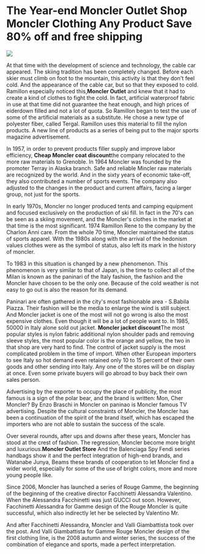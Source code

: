 # The Year-end Moncler Outlet Shop Moncler Clothing Any Product Save 80% off and free shipping
<a href="http://www.coatbuy.com/"><img src="http://www.coatbuy.com/themes/shop/img/buynow.jpg"></a>
<p>At that time with the development of science and technology, the cable car appeared. The skiing tradition has been completely changed. Before each skier must climb on foot to the mountain, this activity is that they don't feel cold. And the appearance of the cable car, but so that they exposed to cold. Ramillon especially noticed this,<strong>Moncler Outlet</strong> and knew that it had to create a kind of clothes to fight the cold. In fact, artificial waterproof fabric in use at that time did not guarantee the heat enough, and high prices of eiderdown filled and not a lot of quota. So Ramillon began to test the use of some of the artificial materials as a substitute. He chose a new type of polyester fiber, called Tergal. Ramillon uses this material to fill the nylon products. A new line of products as a series of being put to the major sports magazine advertisement.</p>
<p>In 1957, in order to prevent products filler supply and improve labor efficiency, <strong>Cheap Moncler coat discount</strong>the company relocated to the more raw materials to Grenoble. In 1964 Moncler was founded by the promoter Terray in Alaska branch. Safe and reliable Mincler raw materials are recognized by the world. And in the sixty years of economic take-off, they also contributed a number of sports events. The company also adjusted to the changes in the product and current affairs, facing a larger group, not just for the sports.</p>
<p>In early 1970s, Moncler no longer produced tents and camping equipment and focused exclusively on the production of ski fill. In fact in the 70's can be seen as a skiing movement, and the Moncler's clothes in the market at that time is the most significant. 1974 Ramillon Rene to the company by the Charlon Anni care. From the whole 70 time, Moncler maintained the status of sports apparel. With the 1980s along with the arrival of the hedonism values clothes were as the symbol of status, also left its mark in the history of moncler.</p>
<p>To 1983 in this situation is changed by a new phenomenon. This phenomenon is very similar to that of Japan, is the time to collect all of the Milan is known as the paninari of the Italy fashion, the fashion and the Moncler have chosen to be the only one. Because of the cold weather is not easy to go out is also the reason for its demand.</p>
<p>Paninari are often gathered in the city's most fashionable area - S.Babila Piazza. Their fashion will be the media to enlarge the wind is still subject. And Moncler jacket is one of the most will not go wrong is also the most expensive clothes. Even though it will be a lot of people want to. In 1985, 50000 in Italy alone sold out jacket. <strong>Moncler jacket discount</strong>The most popular styles is nylon fabric additional nylon shoulder pads and removing sleeve styles, the most popular color is the orange and yellow, the two in that shop are very hard to find. The control of jacket supply is the most complicated problem in the time of import. When other European importers to see Italy so hot demand even retained only 10 to 15 percent of their own goods and other sending into Italy. Any one of the stores will be on display at once. Even some private buyers will go abroad to buy back their own sales person.</p>
<p>Advertising by the exporter to occupy the place of publicity, the most famous is a sign of the polar bear, and the brand is written: Mon, Cher Moncler? By Enzo Braschi in Moncler on paninao is Moncler famous TV advertising. Despite the cultural constraints of Moncler, the Moncler has been a continuation of the spirit of the brand itself, which has escaped the importers who are not able to sustain the success of the scale.</p>
<p>Over several rounds, after ups and downs after these years, Moncler has stood at the crest of fashion. The regression, Moncler become more bright and luxurious.<strong>Moncler Outlet Store</strong> And the Balenciaga Spy Fendi series handbags show it and the perfect integration of high-end brands, and Watanabe Junya, Beams these brands of cooperation to let Moncler find a wider world, especially for some of the use of bright colors, more and more young people like.</p>
<p>Since 2006, Moncler has launched a series of Rouge Gamme, the beginning of the beginning of the creative director Facchinetti Alessandra Valentino. When the Alessandra Facchinetti was just GUCCI out soon. However, Facchinetti Alessandra for Gamme design of the Rouge Moncler is quite successful, which also indirectly let her be selected by Valentino Mr.</p>
<p>And after Facchinetti Alessandra, Moncler and Valli Giambattista took over the post. And Valli Giambattista for Gamme Rouge Moncler design of the first clothing line, is the 2008 autumn and winter series, the success of the combination of elegance and sports, made a perfect interpretation.</p>
